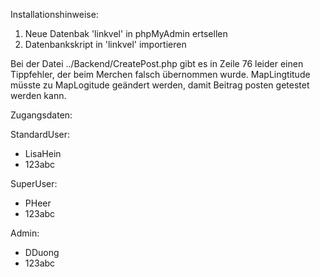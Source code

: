 Installationshinweise:
1. Neue Datenbak 'linkvel' in phpMyAdmin ertsellen
2. Datenbankskript in 'linkvel' importieren 

Bei der Datei ../Backend/CreatePost.php gibt es in Zeile 76 leider einen Tippfehler, der beim Merchen falsch übernommen wurde.
MapLingtitude müsste zu MapLogitude geändert werden, damit Beitrag posten getestet werden kann.

Zugangsdaten:

StandardUser:
- LisaHein
- 123abc

SuperUser:
- PHeer
- 123abc

Admin:
- DDuong
- 123abc
